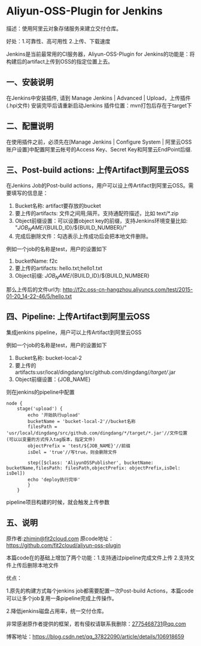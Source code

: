 Aliyun-OSS-Plugin for Jenkins
====================
描述：使用阿里云对象存储服务来建立交付仓库。

好处：1.可靠性、高可用性  2.上传、下载速度

Jenkins是当前最常用的CI服务器，Aliyun-OSS-Plugin for Jenkins的功能是：将构建后的artifact上传到OSS的指定位置上去。
 	
一、安装说明
-------------------------

在Jenkins中安装插件, 请到 Manage Jenkins | Advanced | Upload，上传插件(.hpi文件)
安装完毕后请重新启动Jenkins
插件位置：mvn打包后存在于target下

二、配置说明
-------------------------

在使用插件之前，必须先在[Manage Jenkins | Configure System | 阿里云OSS账户设置]中配置阿里云帐号的Access Key、Secret Key和阿里云EndPoint后缀.

三、Post-build actions: 上传Artifact到阿里云OSS
-------------------------

在Jenkins Job的Post-build actions，用户可以设上传Artifact到阿里云OSS。需要填写的信息是：

1. Bucket名称: artifact要存放的bucket
2. 要上传的artifacts: 文件之间用;隔开。支持通配符描述，比如 text/*.zip
3. Object前缀设置：可以设置object key的前缀，支持Jenkins环境变量比如: "${JOB_NAME}/${BUILD_ID}/${BUILD_NUMBER}/"
4. 完成后删除文件：勾选表示上传成功后会把本地文件删除。

例如一个job的名称是test，用户的设置如下

1. bucketName: f2c
2. 要上传的artifacts: hello.txt;hello1.txt
3. Object前缀: ${JOB_NAME}/${BUILD_ID}/${BUILD_NUMBER}

那么上传后的文件url为: http://f2c.oss-cn-hangzhou.aliyuncs.com/test/2015-01-20_14-22-46/5/hello.txt

四、Pipeline: 上传Artifact到阿里云OSS
-------------------------

集成jenkins pipeline，用户可以上传Artifact到阿里云OSS

例如一个job的名称是test，用户的设置如下
1. Bucket名称: bucket-local-2
2. 要上传的artifacts:usr/local/dingdang/src/github.com/dingdang/*/target/*.jar
3. Object前缀设置：{JOB_NAME}


则在jenkins的pipeline中配置

    node {
        stage('upload') {
	        echo '开始执行upload'
	        bucketName = 'bucket-local-2'//bucket名称 
	        filesPath = 'usr/local/dingdang/src/github.com/dingdang/*/target/*.jar'//文件位置 (可以以变量的方式传入tag版本，指定文件)
	        objectPrefix = 'test/${JOB_NAME}'//前缀
	        isDel = 'true'//写true，则会删除文件

	        step([$class: 'AliyunOSSPublisher', bucketName: bucketName,filesPath: filesPath,objectPrefix: objectPrefix,isDel: isDel])
	        echo 'deploy执行完毕'
            }
        }
pipeline项目构建的时候，就会触发上传参数

五、说明
-------------------------
原作者:zhimin@fit2cloud.com
原code地址：https://github.com/fit2cloud/aliyun-oss-plugin

本篇code在的基础上增加了两个功能：1.支持通过pipeline完成文件上传 2.支持文件上传后删除本地文件

优点：

1.原先的构建方式每个jenkins job都需要配置一次Post-build Actions，本篇code可以让多个job复用一条pipeline完成上传操作。

2.降低jenkins磁盘占用率，统一交付仓库。

非常感谢原作者提供的框架，若有侵权请联系我删除：2775468731@qq.com

博客地址：https://blog.csdn.net/qq_37822090/article/details/106918659

